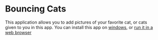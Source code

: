 # Bouncing Cats

This application allows you to add pictures of your favorite cat, or cats given to you in this app. You can install this app on [windows](https://drive.google.com/file/d/1FveVC7QrtrAd6sfgU_ckX880-jdWPsha/view?usp=sharing), or [run it in a web browser](https://bouncing-cats.uc.r.appspot.com/)